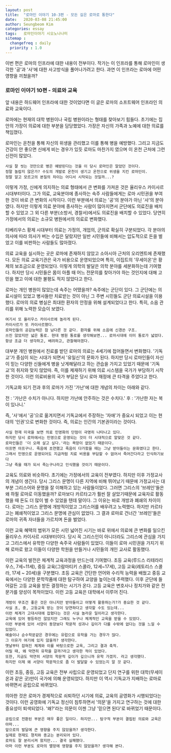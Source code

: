 ```yaml
---
layout: post
title:  "로마인 이야기 10-3편 - 모든 길은 로마로 통한다"
date:   2020-03-08 21:45:00
author: Seungbeom Kim
categories: essay
tags:	로마인이야기 시오노나나미
sitemap :
  changefreq : daily
  priority : 1.0
---
```


이번 편은 로마의 인프라에 대한 내용이 전부이다. 작가는 이 인프라를 통해 로마인이 생각한 '공'과 '사'에 대한 사고방식을 풀어나가려고 한다. 과연 이 인프라는 로마에 어떤 영향을 끼쳤을까?

### 로마인 이야기 10편 - 의료와 교육

앞 내용은 하드웨어 인프라에 대한 것이었다면 이 글은 로마의 소프트웨어 인프라인 의료와 교육이다.

로마에는 현재의 대학 병원이나 국립 병원이라는 형태를 찾아보기 힘들다. 초기에는 집안의 가장이 의료에 대한 부분을 담당했었다. 가장은 자신의 가족과 노예에 대한 의료를 책임졌다.

로마인는 온천을 통해 자신의 위생을 관리했고 이를 통해 병을 예방했다. 그리고 지금도 건강이 안 좋으면 신에게 비는 경우가 있듯 로마도 마찬가지 였으며 이 온천 근처에 그런 신전이 많았다.

```
사실 잘 씻는 것만으로 병은 예방된다는 것을 이 당시 로마인은 알았던 것이다.
정말 놀랍지 않은가? 수도의 개발로 온천이 생기고 온천으로 위생을 지킨 로마인이.
정말 알고 모르고의 본질의 차이는 어디서 시작되는 것일까...?
```

이렇게 가정, 신에게 의지하는 의료 형태에서 큰 변화를 가져온 것은 율리우스 카이사르 시대부터이다. 그가 의료, 교육분야에 종사하는 속주 사람들에게는 로마 시민권을 부여한 것이 바로 큰 변화의 시작이다. 이런 부분에서 의료는 '공'의 분야가 아닌 '사'의 분야였다. 하지만 이렇게 의료 분야에 종사하는 사람이 많아지면서 군단에도 의료진을 배치할 수 있었고 그 외 다른 부분(소방서, 경찰서)에서도 의료진을 배치할 수 있었다. 당연히 가정에서의 의료는 소규모 병원에서의 의료로 변화했다.

티베리우스 황제 시대부터 의료는 가정의, 개업의, 군의로 확실히 구분되었다. 각 분야의 의사에 따라 의사가 버는 수입은 달랐지만 일반 시민들에 비해서는 압도적으로 돈을 벌었고 이를 비판하는 사람들도 많아졌다.

의료 교육을 실시하는 곳은 로마에 존재하지 않았고 소아시아 근처의 오리엔트에 존재했다. 모든 의료 교육기관은 국가 비용으로 운영되었으며 특히, 이집트의 '무세이온'은 황제의 보조금으로 운영되었다. 이렇게 의학의 발달은 의학 분야를 세분화하는데 기여했다. 하지만 당시 시민들은 몸이 아플 때 어느 전문의를 찾아가야 하는 것인지에 대해 고민을 했고 이에 대한 불평도 적지 않았다고 한다.

로마는 개인 병원이 많았는데 속주는 어땠을까? 속주에는 군단이 있다. 그 군단에는 의료시설이 있었고 병사들만 치료받는 것이 아닌 그 주변 시민들도 군단 의료시설을 이용했다. 로마의 의료 병실은 최대한 환자의 안정을 위해 설계되었다고 한다. 특히, 소음 관리를 위해 노력한 모습이 보였다.

```
여기서 또 율리우스 카이사르에 놀라게 된다.
카이사르가 또 카이사르했다.
로마인들의 공감능력은 참 남다른 것 같다. 환자를 위해 소음에 신경쓴 구조.
쓰진 않았지만 넓은 통로. 현대 병원 통로를 생각해보면... 로마시대에 이미 통로가 넓었다.
항상 조금 더 생각하고, 배려하고, 관찰해야겠다.
```

대부분 개인 병원에서 진료를 받던 로마의 의료는 4세기에 접어들면서 변화했다. '기독교'가 중심이 되는 시대가 되면서 '유일신'의 문화가 된다. 하지만 당시 로마인들이 자신이 믿는 다양한 신들에게 병을 낫게해달라고 하는 관습을 가지고 있었기 때문에 '기독교'의 취지와 맞지 않았따. 즉, 이를 제재하기 위해 의료 시스템을 국가가 부담하기 시작한 것이다. 이런 의료비용의 국가 부담은 당시 로마 재정에 큰 타격을 주었다고 한다.

기독교화 되기 전과 후의 로마가 가진 '가난'에 대한 개념의 차이는 아래와 같다.

전 : '가난은 수치가 아니다. 하지만 가난에 안주하는 것은 수치다.'
후 : '가난한 자는 복이 있나니.'

즉, '사'에서 '공'으로 옮겨지면서 기독교에서 주장하는 '자애'가 중요시 되었고 이는 현대의 '인권'으로 변화한 것이다. 즉, 의료는 인간의 기본권이라는 것이다.

```
사실 현재 미국을 보면 의료 민영화의 단점이 극명히 나타나고 있다.
하지만 당시 로마에서는 민영으로 운영되는 것이 더 시대적으로 알맞은 것 같다.
로마인들은 '더 오래 살고 싶다.'라는 욕망이 없었기 때문이다.
아프면 아프구나. 죽음에 초연했고 죽음이 다가왔을 때는 그냥 받아들이는 문화였다고 한다.
그래서 민영으로 운영되어도 지금처럼 치료 비용을 부담할 수 없어서 죽어간다라고 인식하기보다
그냥 죽을 때가 되서 죽는구나라고 인식했을 것이기 때문이다.
```

교육도 의료와 비슷하다. 초기에는 가정에서의 교육이 전부였다. 하지만 이후 가정교사의 개념이 생긴다. 당시 그리스 문명이 다른 지역에 비해 뛰어났기 때문에 가정교사는 대부분 그리스어와 문명을 잘 이해하고 있는 사람들이었다. 그러면 그리스의 '브레인'들은 왜 하필 로마로 이동했을까? 로마보다 카르타고가 훨씬 잘 살았기때문에 교육자로 활동했을 때 돈도 더 많이 벌 수 있었을 텐데 말이다. 그 이유는 바로 개방과 폐쇄의 차이이다. 로마는 그리스 문명에 개방적이었고 그리스어를 배우려고 노력했다. 하지만 카르타고는 폐쇄적이었고 그리스 문명에 관심이 없었다. 그 결과 로마로 건너간 '브레인'들은 로마의 귀족 자녀들을 가르치며 돈을 벌었다.

이런 교육 혜택의 범위가 모든 시민 넓어진 시기는 바로 위에서 의료에 큰 변화를 일으킨 율리우스 카이사르 시대부터이다. 당시 꼭 그리스인이 아니더라도 그리스에 관심을 가지고 그리스에서 유학한 다양한 속주국 사람들이 있었다. 이들이 로마 시민권을 가지기 위해 로마로 왔고 이들이 다양한 학원을 만들거나 시민들의 개인 교사로 활동했다.

이런 교육의 발전은 체계적 교육과정을 만드는데 기여했다. 초등 교육(루드스 리테라리우스, 7세~11세), 중등 교육(그람마티키 스콜라, 12세~17세), 고등 교육(레토리스 스콜라, 17세 ~ 20세)을 구분했다. 초등 교육은 간단한 언어와 수리적 능력을 배웠고 중등 교육에서는 다양한 문학작품에 대한 탐구하여 교양을 높이는데 주력했다. 이후 군단에 들어갈든 고등 교육을 받든 결정하는 시기가 온다. 고등 교육은 변호사나 정치가와 같은 전문가를 양성이 목적이었다. 이런 고등 교육은 대학에서 이루어 진다.

```
개방이 무조건 좋은 것은 아니지만 받아들이고 어떻게 활용하는가?가 중요한 것 같다.
사실 초, 중, 고등교육 받는 것이 당연하다고 생각할 수도 있는데...
이런 체계가 고대시대에 잡혔다는 것은 사실 놀라운 일이라고 생각한다.
교육에 있어 평등하진 않았지만 그래도 누구나 체계적인 교육을 받을 수 있었다.
이런 부분에 있어 서양이 동양보다 학문적 성과나 깊이가 다를 수밖에 없다는 것을 느낄 수 있었다.
예술이나 순수학문같은 경우에는 유럽으로 유학을 가는 경우가 많다.
그 이유가 여기에 있지 않을까? 생각한다.
옛날부터 잡혀진 체계와 이를 바탕으로한 교육, 그리고 결과 축적.
어릴 때, 왜 막연히 유학을 갈까?라고 생각한 적이 있었다.
또한, 지금도 막연히 서양의 학문적 깊이가 깊으니까 유학 가겠지. 라고 생각했다.
하지만 이제 왜 서양이 학문적으로 좀 더 발달할 수 있었는지 알 것 같다.
```

이런 초등, 중등, 고등 교육은 전부 사립으로 운영되었고 단지 연구를 위한 대학(무세이온과 같은 곳)만이 국가에 의해 운영되었다. 하지만 이 역시 기독교가 지배하는 로마로 바뀌면서 공립으로 바뀌었다.

의아한 것은 로마가 경제적으로 쇠퇴하던 시기에 의료, 교육의 공영화가 시행되었다는 것이다. 이런 공영화에 기독교 정신이 침투하면서 '의문'을 가지고 연구하는 것에 대한 중요성이 퇴색되었다. '왜?'라는 의문이 이젠 그냥 '믿으면 된다'로 바뀌었기 때문이다.

```
공립으로 전환된 부분은 매우 좋은 일이다. 하지만... 탐구적 부분이 결핍된 의료와 교육은 아마...
앞으로의 발달에 큰 영향을 주지 않았을까? 생각한다.
실제로 현재도 졍치와 종교는 분리되어 있다.
로마도 잘 분리시켜 왔지만... 결국 실패했다.
아마 이런 부분도 로마의 멸망에 영향을 주지 않았을까? 생각해 본다.
```
